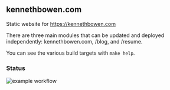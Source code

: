 ## kennethbowen.com

Static website for https://kennethbowen.com

There are three main modules that can be updated and deployed independently: kennethbowen.com, /blog, and /resume.

You can see the various build targets with `make help`.

### Status

![example workflow](https://github.com/kpb/kennethbowen.com/actions/workflows/build-and-deploy.yml/badge.svg)

